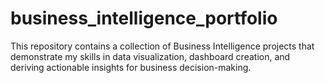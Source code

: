 # business_intelligence_portfolio
This repository contains a collection of Business Intelligence projects that demonstrate my skills in data visualization, dashboard creation, and deriving actionable insights for business decision-making.
